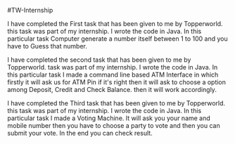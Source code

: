 #TW-Internship

I have completed the First task that has been given to me by Topperworld. this task was part of my internship.
I wrote the code in Java.
In this particular task Computer generate a number itself between 1 to 100 and you have to Guess that number.

I have completed the second task that has been given to me by Topperworld. task was part of my internship.
I wrote the code in Java.
In this particular task I made a command line based ATM Interface in which firstly it will ask us for ATM Pin if it's right then it will ask to choose a option among Deposit, Credit and Check Balance. then it will work accordingly.

I have completed the Third task that has been given to me by Topperworld. this task was part of my internship.
I wrote the code in Java.
In this particular task I made a Voting Machine.
It will ask you your name and mobile number then you have to choose a party to vote and then you can submit your vote. In the end you can check result.
